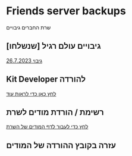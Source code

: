 # Friends server backups
שרת החברים גיבויים
## גיבויים עולם רגיל [שנשלחו]
[גיבוי 26.7.2023](https://github.com/Ori201/Friends-server-backups/releases/tag/26.7.2023) 
## Kit Developer להורדה
[לחץ כאן כדי לראות עוד](https://github.com/Ori201/Friends-server-backups/blob/main/KitOP.md)
## רשימת / הורדת מודים לשרת
[לחץ כדי לעבור לדף המודים של השרת](https://github.com/Ori201/Friends-Server-ModList)
## עזרה בקובץ ההורדה של המודים

